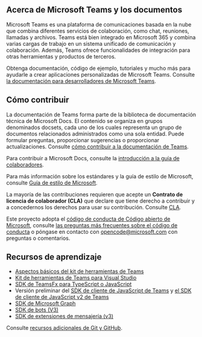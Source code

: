 ## <a name="about-microsoft-teams-and-the-docs"></a>Acerca de Microsoft Teams y los documentos

Microsoft Teams es una plataforma de comunicaciones basada en la nube que combina diferentes servicios de colaboración, como chat, reuniones, llamadas y archivos. Teams está bien integrado en Microsoft 365 y combina varias cargas de trabajo en un sistema unificado de comunicación y colaboración. Además, Teams ofrece funcionalidades de integración para otras herramientas y productos de terceros.

Obtenga documentación, código de ejemplo, tutoriales y mucho más para ayudarle a crear aplicaciones personalizadas de Microsoft Teams. Consulte [la documentación para desarrolladores de Microsoft Teams](https://learn.microsoft.com/microsoftteams/platform/mstdd-landing/).

## <a name="how-to-contribute"></a>Cómo contribuir

La documentación de Teams forma parte de la biblioteca de documentación técnica de Microsoft Docs. El contenido se organiza en grupos denominados docsets, cada uno de los cuales representa un grupo de documentos relacionados administrados como una sola entidad. Puede formular preguntas, proporcionar sugerencias o proporcionar actualizaciones. Consulte [cómo contribuir a la documentación de Teams](https://learn.microsoft.com/microsoftteams/platform/resources/teams-contributor-reference/).

Para contribuir a Microsoft Docs, consulte la [introducción a la guía de colaboradores](https://learn.microsoft.com/contribute/).

Para más información sobre los estándares y la guía de estilo de Microsoft, consulte [Guía de estilo de Microsoft](https://learn.microsoft.com/style-guide/welcome/).

La mayoría de las contribuciones requieren que acepte un **Contrato de licencia de colaborador (CLA)** que declare que tiene derecho a contribuir y a concedernos los derechos para usar su contribución. Consulte [CLA](https://cla.microsoft.com/).

Este proyecto adopta el [código de conducta de Código abierto de Microsoft](https://opensource.microsoft.com/codeofconduct/), consulte [las preguntas más frecuentes sobre el código de conducta](https://opensource.microsoft.com/codeofconduct/faq/) o póngase en contacto con [opencode@microsoft.com](mailto:opencode@microsoft.com) con preguntas o comentarios.

## <a name="learning-resources"></a>Recursos de aprendizaje

* [Aspectos básicos del kit de herramientas de Teams](https://learn.microsoft.com/microsoftteams/platform/toolkit/teams-toolkit-fundamentals/)
* [Kit de herramientas de Teams para Visual Studio](https://learn.microsoft.com/microsoftteams/platform/toolkit/visual-studio-overview/)
* [SDK de TeamsFx para TypeScript o JavaScript](https://learn.microsoft.com/microsoftteams/platform/toolkit/teamsfx-sdk/)
* Versión preliminar del [SDK de cliente de JavaScript de Teams](https://learn.microsoft.com/microsoftteams/platform/tabs/how-to/using-teams-client-sdk/) y [el SDK de cliente de JavaScript v2 de Teams](https://learn.microsoft.com/microsoftteams/platform/m365-apps/using-teams-client-sdk-preview?tabs=manifest-teams-toolkit%2Cjavascript/)
* [SDK de Microsoft Graph](https://learn.microsoft.com/graph/sdks/sdks-overview/)
* [SDK de bots (V3)](https://learn.microsoft.com/microsoftteams/platform/resources/bot-v3/bots-overview/)
* [SDK de extensiones de mensajería (v3)](https://learn.microsoft.com/microsoftteams/platform/resources/messaging-extension-v3/messaging-extensions-overview/)

Consulte [recursos adicionales de Git y GitHub](https://learn.microsoft.com/contribute/additional-resources).
